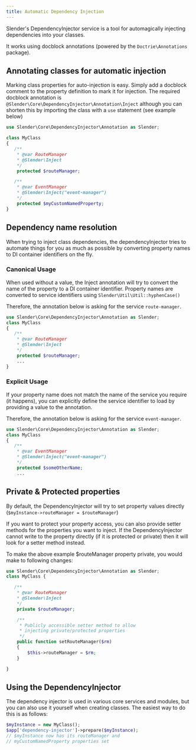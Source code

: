 ```yaml
---
title: Automatic Dependency Injection
---
```


Slender's DependencyInjector service is a tool for
automagically injecting dependencies into your classes.

It works using docblock annotations (powered by the `Doctrie\Annotations`
package).


## Annotating classes for automatic injection
Marking class properties for auto-injection is easy. Simply add a docblock
comment to the property definition to mark it for injection. The required
docblock annotation is `@Slender\Core\DependencyInjector\Annotation\Inject`
although you can shorten this by importing the class with a `use` statement
(see example below)

```php
use Slender\Core\DependencyInjector\Annotation as Slender;

class MyClass
{
   /**
    * @var RouteManager
    * @Slender\Inject
    */
    protected $routeManager;

   /**
    * @var EventManager
    * @Slender\Inject("event-manager")
    */
    protected $myCustomNamedProperty;
}
```

## Dependency name resolution
When trying to inject class dependencies, the dependencyInjector tries to
automate things for you as much as possible by converting property names
to DI container identifiers on the fly.

### Canonical Usage
When used without a value, the Inject annotation will try to convert the
name of the property to a DI container identifier. Property names
are converted to service identifiers using `Slender\Util\Util::hyphenCase()`

Therefore, the annotation below is asking for the service `route-manager`.
```php
use Slender\Core\DependencyInjector\Annotation as Slender;
class MyClass
{
   /**
    * @var RouteManager
    * @Slender\Inject
    */
    protected $routeManager;
    ...
}
```

### Explicit Usage
If your property name does not match the name of the service you require (it
happens), you can explicitly define the service identifier to load by providing
a value to the annotation.

Therefore, the annotation below is asking for the service `event-manager`.
```php
use Slender\Core\DependencyInjector\Annotation as Slender;
class MyClass
{
   /**
    * @var EventManager
    * @Slender\Inject("event-manager")
    */
    protected $someOtherName;
    ...
```

## Private & Protected properties
By default, the DependencyInjector will try to set property values directly
(`$myInstance->routeManager = $routeManager`)

If you want to protect your property access, you can also provide setter
methods for the properties you want to inject. If the DependencyInjector
cannot write to the property directly (if it is protected or private) then
it will look for a setter method instead.

To make the above example $routeManager property private,
you would make to following changes:
```php
use Slender\Core\DependencyInjector\Annotation as Slender;
class MyClass {

   /**
    * @var RouteManager
    * @Slender\Inject
    */
    private $routeManager;

    /**
     * Publicly accessible setter method to allow
     * injecting private/protected properties
     */
    public function setRouteManager($rm)
    {
        $this->routeManager = $rm;
    }

}

```

## Using the DependencyInjector
The dependency injector is used in various core services and modules, but you
can also use it yourself when creating classes. The easiest way to do this is
 as follows:
```php
$myInstance = new MyClass();
$app['dependency-injector']->prepare($myInstance);
// $myInstance now has its routeManager and
// myCustomNamedProperty properties set
```
